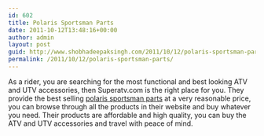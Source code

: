 ```yaml
---
id: 602
title: Polaris Sportsman Parts
date: 2011-10-12T13:48:16+00:00
author: admin
layout: post
guid: http://www.shobhadeepaksingh.com/2011/10/12/polaris-sportsman-parts/
permalink: /2011/10/12/polaris-sportsman-parts/
---
```

As a rider, you are searching for the most functional and best looking ATV and UTV accessories, then Superatv.com is the right place for you. They provide the best selling [polaris sportsman parts](http://www.superatv.com/ATV-Parts-C618.aspx) at a very reasonable price, you can browse through all the products in their website and buy whatever you need. Their products are affordable and high quality, you can buy the ATV and UTV accessories and travel with peace of mind.